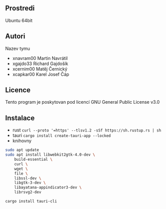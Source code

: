 Prostredi
---------

Ubuntu 64bit

Autori
------

Nazev tymu
- xnavram00 Martin Navrátil
- xgajdo33 Richard Gajdošík
- xcernim00 Matěj Černický
- xcapkar00 Karel Josef Čáp

Licence
-------

Tento program je poskytovan pod licencí GNU General Public License v3.0

Instalace
---------
- rust
`curl --proto '=https' --tlsv1.2 -sSf https://sh.rustup.rs | sh`
- tauri
`cargo install create-tauri-app --locked`
- knihovny
```bash
sudo apt update
sudo apt install libwebkit2gtk-4.0-dev \
    build-essential \
    curl \
    wget \
    file \
    libssl-dev \
    libgtk-3-dev \
    libayatana-appindicator3-dev \
    librsvg2-dev
```
`cargo install tauri-cli`
